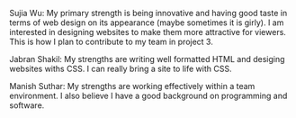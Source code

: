 Sujia Wu: My primary strength is being innovative and having good taste in terms of web design on its appearance (maybe sometimes it is girly). I am interested in designing websites to make them more attractive for viewers. This is how I plan to contribute to my team in project 3.

Jabran Shakil: My strengths are writing well formatted HTML and desiging websites withs CSS. I can really bring a site to life with CSS.

Manish Suthar: My strengths are working effectively within a team environment. I also believe I have a good background on programming and software.
